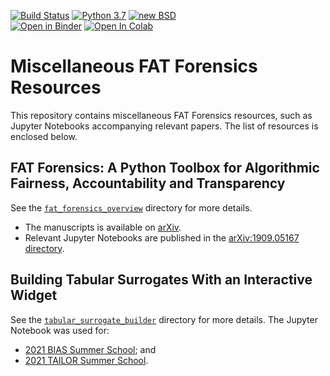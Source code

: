 [![Build Status](https://github.com/fat-forensics/resources/actions/workflows/test-notebooks.yml/badge.svg)](https://github.com/fat-forensics/resources/actions/workflows/test-notebooks.yml)
[![Python 3.7](https://img.shields.io/badge/python-3.7-blue.svg)](https://github.com/fat-forensics/resources)
[![new BSD](https://img.shields.io/github/license/fat-forensics/resources.svg)](https://github.com/fat-forensics/resources/blob/master/LICENCE)  
[![Open in Binder](https://mybinder.org/badge_logo.svg)](https://mybinder.org/v2/gh/fat-forensics/resources/master)
[![Open In Colab](https://colab.research.google.com/assets/colab-badge.svg)](https://colab.research.google.com/github/fat-forensics/resources/blob/master/)

# Miscellaneous FAT Forensics Resources #

This repository contains miscellaneous FAT Forensics resources, such as
Jupyter Notebooks accompanying relevant papers.
The list of resources is enclosed below.

## FAT Forensics: A Python Toolbox for Algorithmic Fairness, Accountability and Transparency ##

See the [`fat_forensics_overview`](./fat_forensics_overview/) directory for more details.

* The manuscripts is available on [arXiv][arXiv:1909.05167].
* Relevant Jupyter Notebooks are published in the [arXiv:1909.05167 directory][directory:1909.05167].

[arXiv:1909.05167]: https://arxiv.org/abs/1909.05167
[directory:1909.05167]: https://github.com/fat-forensics/resources/tree/master/fat_forensics_overview

## Building Tabular Surrogates With an Interactive Widget ##

See the [`tabular_surrogate_builder`](./tabular_surrogate_builder/) directory for more details.
The Jupyter Notebook was used for:

* [2021 BIAS Summer School][2021_bias-summer-school]; and
* [2021 TAILOR Summer School][2021_tailor-summer-school].

[2021_tailor-summer-school]: https://events.fat-forensics.org/2021_tailor-summer-school/
[2021_bias-summer-school]: https://events.fat-forensics.org/2021_bias/
